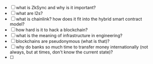 - [ ] what is ZkSync and why is it important?
- [ ] what are l2s?
- [ ] what is chainlink? how does it fit into the hybrid smart contract model?
- [ ] how hard is it to hack a blockchain? 
- [ ] what is the meaning of infrastructure in engineering?
- [ ] blockchains are pseudonymous (what is that)?
- [ ] why do banks so much time to transfer money internationally (not always, but at times, don't know the current state)?
- [ ] 
